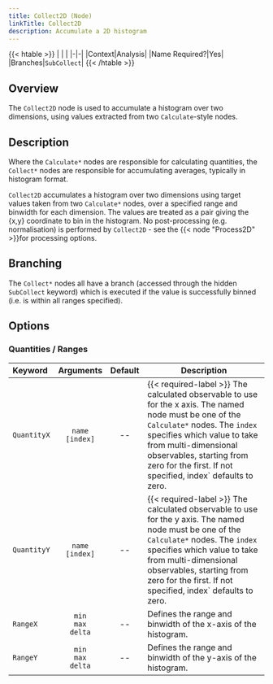 ```yaml
---
title: Collect2D (Node)
linkTitle: Collect2D
description: Accumulate a 2D histogram
---
```


{{< htable >}}
| | |
|-|-|
|Context|Analysis|
|Name Required?|Yes|
|Branches|`SubCollect`|
{{< /htable >}}

## Overview

The `Collect2D` node is used to accumulate a histogram over two dimensions, using values extracted from two `Calculate`-style nodes.

## Description

Where the `Calculate*` nodes are responsible for calculating quantities, the `Collect*` nodes are responsible for accumulating averages, typically in histogram format.

`Collect2D` accumulates a histogram over two dimensions using target values taken from two `Calculate*` nodes, over a specified range and binwidth for each dimension. The values are treated as a pair giving the {x,y} coordinate to bin in the histogram. No post-processing (e.g. normalisation) is performed by `Collect2D` - see the {{< node "Process2D" >}}for processing options.

## Branching

The `Collect*` nodes all have a branch (accessed through the hidden `SubCollect` keyword) which is executed if the value is successfully binned (i.e. is within all ranges specified).

## Options

### Quantities / Ranges

|Keyword|Arguments|Default|Description|
|:------|:--:|:-----:|-----------|
|`QuantityX`|`name`<br/>`[index]`|--|{{< required-label >}} The calculated observable to use for the x axis. The named node must be one of the `Calculate*` nodes. The `index` specifies which value to take from multi-dimensional observables, starting from zero for the first. If not specified, index` defaults to zero.|
|`QuantityY`|`name`<br/>`[index]`|--|{{< required-label >}} The calculated observable to use for the y axis. The named node must be one of the `Calculate*` nodes. The `index` specifies which value to take from multi-dimensional observables, starting from zero for the first. If not specified, index` defaults to zero.|
|`RangeX `|`min`<br/>`max`<br/>`delta`|--|Defines the range and binwidth of the x-axis of the histogram.|
|`RangeY `|`min`<br/>`max`<br/>`delta`|--|Defines the range and binwidth of the y-axis of the histogram.|
